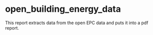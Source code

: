 # open_building_energy_data

This report extracts data from the open EPC data and puts it into a pdf report.
